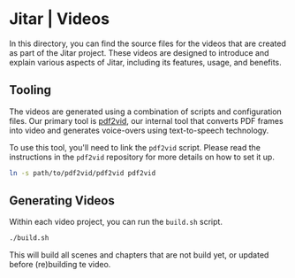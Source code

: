 
# Jitar | Videos

In this directory, you can find the source files for the videos that are created as part of the Jitar project. These videos are designed to introduce and explain various aspects of Jitar, including its features, usage, and benefits.

## Tooling

The videos are generated using a combination of scripts and configuration files. Our primary tool is [pdf2vid](https://github.com/MaskingTechnology/pdf2vid), our internal tool that converts PDF frames into video and generates voice-overs using text-to-speech technology.

To use this tool, you'll need to link the `pdf2vid` script. Please read the instructions in the `pdf2vid` repository for more details on how to set it up.

```bash
ln -s path/to/pdf2vid/pdf2vid pdf2vid
```

## Generating Videos

Within each video project, you can run the `build.sh` script.

```bash
./build.sh
```

This will build all scenes and chapters that are not build yet, or updated before (re)building te video.
